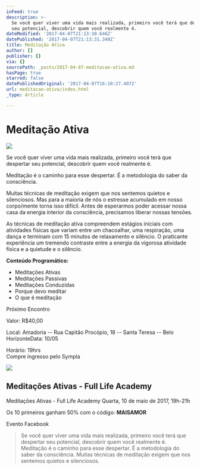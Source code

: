 ```yaml
---
inFeed: true
description: >-
  Se você quer viver uma vida mais realizada, primeiro você terá que despertar
  seu potencial, descobrir quem você realmente é.
dateModified: '2017-04-07T21:13:30.646Z'
datePublished: '2017-04-07T21:13:31.349Z'
title: Meditação Ativa
author: []
publisher: {}
via: {}
sourcePath: _posts/2017-04-07-meditacao-ativa.md
hasPage: true
starred: false
datePublishedOriginal: '2017-04-07T16:10:27.407Z'
url: meditacao-ativa/index.html
_type: Article

---
```

# Meditação Ativa
![](https://the-grid-user-content.s3-us-west-2.amazonaws.com/ad10a744-51a8-4948-a22c-e9c0c42dd173.jpg)

Se você quer viver uma vida mais realizada, primeiro você terá que despertar seu potencial, descobrir quem você realmente é.

Meditação é o caminho para esse despertar. É a metodologia do saber da consciência.

Muitas técnicas de meditação exigem que nos sentemos quietos e silenciosos. Mas para a maioria de nós o estresse acumulado em nosso corpo/mente torna isso difícil. Antes de esperarmos poder acessar nossa casa da energia interior da consciência, precisamos liberar nossas tensões.

As técnicas de meditação ativa compreendem estágios iniciais com atividades físicas que variam entre um chacoalhar, uma respiração, uma dança e terminam com 15 minutos de relaxamento e silêncio. O praticante experiência um tremendo contraste entre a energia da vigorosa atividade física e a quietude e o silêncio.

**Conteúdo Programático:**

* Meditações Ativas
* Meditações Passivas
* Meditações Conduzidas
* Porque devo meditar
* O que é meditação

Próximo Encontro

Valor: R$40,00

Local: Amadoria -- Rua Capitão Procópio, 18 -- Santa Teresa -- Belo HorizonteData: 10/05

Horário: 19hrs  
Compre ingresso pelo Sympla

<article style=""><img src="https://d1gkntzr8mxq7s.cloudfront.net/58e7fd4f2c947.png" /><h1>Meditações Ativas - Full Life Academy</h1><p>Meditações Ativas - Full Life Academy Quarta, 10 de maio de 2017, 19h-21h</p></article>

Os 10 primeiros ganham 50% com o código: **MAISAMOR**

Evento Facebook

> Se você quer viver uma vida mais realizada, primeiro você terá que despertar seu potencial, descobrir quem você realmente é. Meditação é o caminho para esse despertar. É a metodologia do saber da consciência. Muitas técnicas de meditação exigem que nos sentemos quietos e silenciosos.